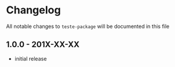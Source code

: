 # Changelog

All notable changes to `teste-package` will be documented in this file

## 1.0.0 - 201X-XX-XX

- initial release
